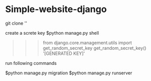 # Simple-website-django

git clone ''

create a screte key 
$python manage.py shell

>>> from django.core.management.utils import get_random_secret_key
>>> get_random_secret_key()
'[GENERATED KEY]'

run following commands

$python manage.py migration
$python manage.py runserver

